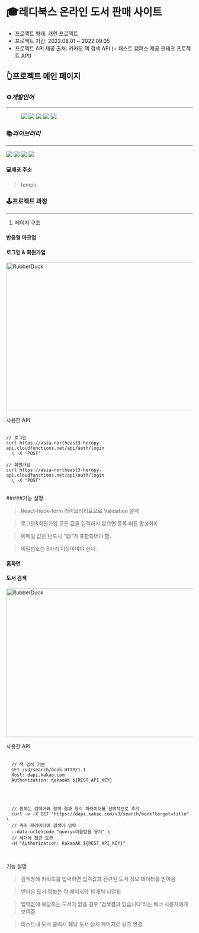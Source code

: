 

# 🎓레디북스 온라인 도서 판매 사이트  
 
* 프로젝트 형태: 개인 프로젝트
* 프로젝트 기간: 2022.08.01 ~ 2022.09.05
* 프로젝트 API 제공 출처: 카카오 책 검색 API (+ 패스트 캠퍼스 제공 핀테크 프로젝트 API)
 


## 👆프로젝트 메인 페이지

### ⚙️*개발언어*
<hr/>
<figure class="third">

 <img src="https://img.shields.io/badge/html5-E34F26?style=for-the-badge&logo=html5&logoColor=white">
 <img src="https://img.shields.io/badge/css-1572B6?style=for-the-badge&logo=css&logoColor=white">
 <img src="https://img.shields.io/badge/typescript-3178C6?style=for-the-badge&logo=typescript&logoColor=white">
 <img src="https://img.shields.io/badge/react-61DAFB?style=for-the-badge&logo=react&logoColor=white">
 <img src="https://img.shields.io/badge/styledcomponents-DB7093?style=for-the-badge&logo=styledcomponents&logoColor=white">
 
 </figure>

### 📚*라이브러리*
<hr/>
<img src="https://img.shields.io/badge/-axios-lightgrey" />
<img src="https://img.shields.io/badge/-recoil--persist-lightgrey" />
<img src="https://img.shields.io/badge/-%20remixicon-lightgrey" />
<img src="https://img.shields.io/badge/-react--router--dom-lightgrey" />


#### 💻배포 주소
> tempo




### 🕹프로젝트 과정
---------------------------------------
1. 페이지 구조 


#### 반응형 마크업


#### 로그인 & 회원가입

 <img src="https://user-images.githubusercontent.com/92570023/188264544-1d087f64-890d-404f-b622-c33935cf280b.gif" width="600px" height="400px" title="" alt="RubberDuck"></img><br/>
 
 
 


사용한 API
<pre>
<code>
// 로그인
curl https://asia-northeast3-heropy-api.cloudfunctions.net/api/auth/login
  \ -X 'POST'

// 회원가입
curl https://asia-northeast3-heropy-api.cloudfunctions.net/api/auth/login
  \ -X 'POST'
</code>
</pre>

#####기능 설명

> React-hook-form 라이브러리로으로 Validation 설계

>로그인&회원가입 모든 값을 입력하지 않으면 등록 버튼 활성화X

> 이메일 값은 반드시 "@"가 포함되어야 함.

> 비밀번호는 8자리 이상이여야 한다.








#### 홈화면




#### 도서 검색 

 <img src="https://user-images.githubusercontent.com/92570023/188264648-b5e26082-22bf-4215-8d49-ca7092754ec9.gif" width="600px" height="400px" title="" alt="RubberDuck"></img><br/>

 사용한 API 
 <pre>
 <code>
  // 책 검색 기본 
  GET /v3/search/book HTTP/1.1
  Host: dapi.kakao.com
  Authorization: KakaoAK ${REST_API_KEY}
 </code>
 </pre>
 
 <pre>
 <code>
  // 원하는 검색어와 함께 결과 형식 파라미터를 선택적으로 추가
  curl -v -X GET "https://dapi.kakao.com/v3/search/book?target=title" \
  // 쿼리 파라미터에 검색어 입력 
  --data-urlencode "query=미움받을 용기" \
  // 헤더에 접근 토큰 
  -H "Authorization: KakaoAK ${REST_API_KEY}"
   </code>
 </pre>
 
 기능 설명
 > 검색창에 키워드를 입력하면 입력값과 관련된 도서 정보 데이터를 받아옴
 
 > 받아온 도서 정보는 각 페이지당 10개씩 나열됨 
 
 > 입력값에 해당하는 도서가 없을 경우 '검색결과 없습니다'라는 배너 사용자에게 보여줌

 > 리스트내 도서 클릭시 해당 도서 상세 페이지로 링크 연결 
 
 

  
 



